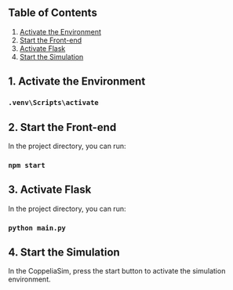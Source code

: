 
## Table of Contents
1. [Activate the Environment](#1-activate-the-environment)
2. [Start the Front-end](#2-start-the-front-end)
3. [Activate Flask](#3-activate-flask)
4. [Start the Simulation](#4-start-the-simulation)

## 1. Activate the Environment
### `.venv\Scripts\activate`

## 2. Start the Front-end
In the project directory, you can run:
### `npm start`

## 3. Activate Flask
In the project directory, you can run:
### `python main.py`

## 4. Start the Simulation
In the CoppeliaSim, press the start button to activate the simulation environment.





















